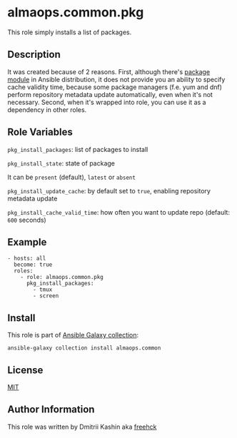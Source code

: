 almaops.common.pkg
=========

This role simply installs a list of packages.

Description
-----------

It was created because of 2 reasons. First, although there's [package module](https://docs.ansible.com/ansible/latest/modules/package_module.html) in Ansible distribution, it does not provide you an ability to specify cache validity time, because some package managers (f.e. yum and dnf) perform repository metadata update automatically, even when it's not necessary. Second, when it's wrapped into role, you can use it as a dependency in other roles.

Role Variables
--------------

`pkg_install_packages`: list of packages to install

`pkg_install_state`: state of package

It can be `present` (default), `latest` or `absent`

`pkg_install_update_cache`: by default set to `true`, enabling repository metadata update

`pkg_install_cache_valid_time`: how often you want to update repo (default: `600` seconds)

Example
-------
```
- hosts: all
  become: true
  roles:
    - role: almaops.common.pkg
      pkg_install_packages:
        - tmux
        - screen
```

Install
-------

This role is part of [Ansible Galaxy collection](https://galaxy.ansible.com/almaops/common):

`ansible-galaxy collection install almaops.common`

License
-------

[MIT](./LICENSE)

Author Information
------------------

This role was written by Dmitrii Kashin aka [freehck](https://github.com/freehck)
